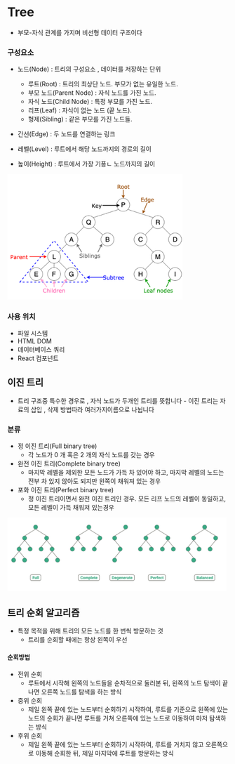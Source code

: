 # Tree

- 부모-자식 관계를 가지며 비선형 데이터 구조이다

### 구성요소

- 노드(Node) : 트리의 구성요소 , 데이터를 저장하는 단위

  - 루트(Root) : 트리의 최상단 노드. 부모가 없는 유일한 노드.
  - 부모 노드(Parent Node) : 자식 노드를 가진 노드.
  - 자식 노드(Child Node) : 특정 부모를 가진 노드.
  - 리프(Leaf) : 자식이 없는 노드 (끝 노드).
  - 형제(Sibling) : 같은 부모를 가진 노드들.

- 간선(Edge) : 두 노드를 연결하는 링크
- 레벨(Level) : 루트에서 해당 노드까지의 경로의 길이
- 높이(Height) : 루트에서 가장 기픙ㄴ 노드까지의 길이

<img src="image.png" alt="Directed Graph" width="400" />

### 사용 위치

- 파일 시스템
- HTML DOM
- 데이터베이스 쿼리
- React 컴포넌트

## 이진 트리

- 트리 구조중 특수한 경우로 , 자식 노드가 두개인 트리를 뜻합니다 - 이진 트리는 자료의 삽입 , 삭제 방법따라 여러가지이름으로 나뉩니다

### 분류

- 정 이진 트리(Full binary tree)
  - 각 노드가 0 개 혹은 2 개의 자식 노드를 갖는 경우
- 완전 이진 트리(Complete binary tree)
  - 마지막 레벨을 제외한 모든 노드가 가득 차 있어야 하고, 마지막 레벨의 노드는 전부 차 있지 않아도 되지만 왼쪽이 채워져 있는 경우
- 포화 이진 트리(Perfect binary tree)
  - 정 이진 트리이면서 완전 이진 트리인 경우. 모든 리프 노드의 레벨이 동일하고, 모든 레벨이 가득 채워져 있는경우

<img src="image-1.png" alt="Directed Graph" width="500" />

## 트리 순회 알고리즘

- 특정 목적을 위해 트리의 모든 노드를 한 번씩 방문하는 것
  - 트리를 순회할 때에는 항상 왼쪽이 우선

#### 순회방법

- 전위 순회
  - 루트에서 시작해 왼쪽의 노드들을 순차적으로 둘러본 뒤, 왼쪽의 노드 탐색이 끝나면 오른쪽 노드를 탐색을 하는 방식
- 중위 순회
  - 제일 왼쪽 끝에 있는 노드부터 순회하기 시작하여, 루트를 기준으로 왼쪽에 있는 노드의 순회가 끝나면 루트를 거쳐 오른쪽에 있는 노드로 이동하여 마저 탐색하는 방식
- 후위 순회
  - 제일 왼쪽 끝에 있는 노드부터 순회하기 시작하여, 루트를 거치지 않고 오른쪽으로 이동해 순회한 뒤, 제일 마지막에 루트를 방문하는 방식
